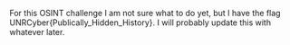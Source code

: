 For this OSINT challenge I am not sure what to do yet, but I have the flag UNRCyber{Publically_Hidden_History}. I will probably update this with whatever later.
